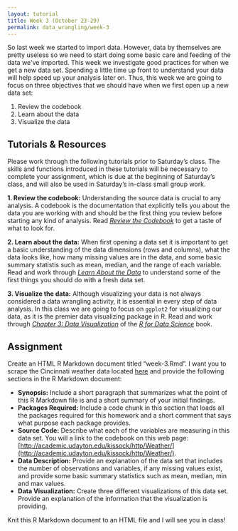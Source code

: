 ```yaml
---
layout: tutorial
title: Week 3 (October 23-29)
permalink: data_wrangling/week-3
---
```


So last week we started to import data. However, data by themselves are pretty useless so we need to start doing some basic care and feeding of the data we've imported. This week we investigate good practices for when we get a new data set. Spending a little time up front to understand your data will help speed up your analysis later on. Thus, this week we are going to focus on three objectives that we should have when we first open up a new data set:

1. Review the codebook
2. Learn about the data
3. Visualize the data

## Tutorials & Resources

Please work through the following tutorials prior to Saturday’s class. The skills and functions introduced in these tutorials will be necessary to complete your assignment, which is due at the beginning of Saturday’s class, and will also be used in Saturday’s in-class small group work.

__1. Review the codebook:__ Understanding the source data is crucial to any analysis. A codebook is the documentation that explicitly tells you about the data you are working with and should be the first thing you review before starting any kind of analysis. Read [*Review the Codebook*](codebook) to get a taste of what to look for.

__2. Learn about the data:__ When first opening a data set it is important to get a basic understanding of the data dimensions (rows and columns), what the data looks like, how many missing values are in the data, and some basic summary statistis such as mean, median, and the range of each variable. Read and work through [*Learn About the Data*](about_the_data) to understand some of the first things you should do with a fresh data set.

__3. Visualize the data:__ Although visualizing your data is not always considered a data wrangling activity, it is essential in every step of data analysis. In this class we are going to focus on `ggplot2` for visualizing our data, as it is the premier data visualizing package in R. Read and work through [*Chapter 3: Data Visualization*](http://r4ds.had.co.nz/data-visualisation.html) of the [*R for Data Science*](http://r4ds.had.co.nz/) book.


## Assignment

Create an HTML R Markdown document titled “week-3.Rmd”. I want you to scrape the Cincinnati weather data located [here](http://academic.udayton.edu/kissock/http/Weather/gsod95-current/OHCINCIN.txt) and provide the following sections in the R Markdown document:

- __Synopsis:__ Include a short paragraph that summarizes what the point of this R Markdown file is and a short summary of your initial findings.
- __Packages Required:__ Include a code chunk in this section that loads all the packages required for this homework and a short comment that says what purpose each package provides.
- __Source Code:__  Describe what each of the variables are measuring in this data set. You will a link to the codebook on this web page: [http://academic.udayton.edu/kissock/http/Weather/](http://academic.udayton.edu/kissock/http/Weather/).
- __Data Description:__ Provide an explanation of the data set that includes the number of observations and variables, if any missing values exist, and provide some basic summary statistics such as mean, median, min and max values.
- __Data Visualization:__ Create three different visualizations of this data set. Provide an explanation of the information that the visualization is providing.

Knit this R Markdown document to an HTML file and I will see you in class!

